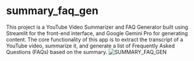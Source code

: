 # summary_faq_gen
This project is a YouTube Video Summarizer and FAQ Generator built using Streamlit for the front-end interface, and Google Gemini Pro for generating content. The core functionality of this app is to extract the transcript of a YouTube video, summarize it, and generate a list of Frequently Asked Questions (FAQs) based on the summary.
![SUMMARY_FAQ_GEN](https://github.com/user-attachments/assets/0f8f5723-ec8d-46a7-8ea5-d0d3021e0f85)
